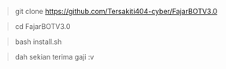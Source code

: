 > git clone https://github.com/Tersakiti404-cyber/FajarBOTV3.0



> cd FajarBOTV3.0



> bash install.sh



> dah sekian terima gaji :v
